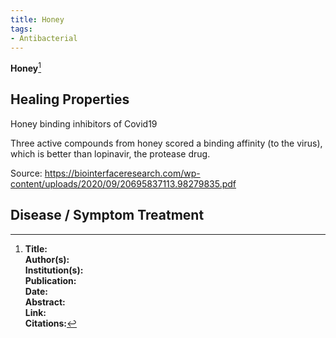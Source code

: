 ```yaml
---
title: Honey
tags: 
- Antibacterial
---
```

**Honey**[^1]

## Healing Properties

Honey binding inhibitors of Covid19

Three active compounds from honey scored a binding affinity (to the virus), which is better than lopinavir, the protease drug.

Source: https://biointerfaceresearch.com/wp-content/uploads/2020/09/20695837113.98279835.pdf

## Disease / Symptom Treatment

[^1]: **Title:** <br>**Author(s):**  <br>**Institution(s):** <br>**Publication:** <i> </i><br>**Date:** <br>**Abstract:** <i> </i><br>**Link:** []()<br>**Citations:**   